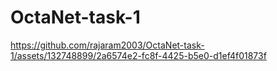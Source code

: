 # OctaNet-task-1



https://github.com/rajaram2003/OctaNet-task-1/assets/132748899/2a6574e2-fc8f-4425-b5e0-d1ef4f01873f
